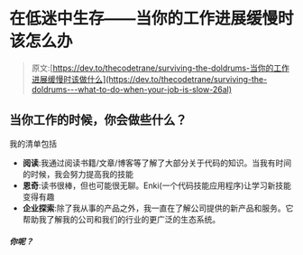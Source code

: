 # 在低迷中生存——当你的工作进展缓慢时该怎么办

> 原文:[https://dev.to/thecodetrane/surviving-the-doldrums-当你的工作进展缓慢时该做什么](https://dev.to/thecodetrane/surviving-the-doldrums---what-to-do-when-your-job-is-slow-26al)

## 当你工作的时候，你会做些什么？

我的清单包括

*   **阅读**:我通过阅读书籍/文章/博客等了解了大部分关于代码的知识。当我有时间的时候，我会努力提高我的技能
*   **恩奇**:读书很棒，但也可能很无聊。Enki(一个代码技能应用程序)让学习新技能变得有趣
*   **企业探索**:除了我从事的产品之外，我一直在了解公司提供的新产品和服务。它帮助我了解我的公司和我们的行业的更广泛的生态系统。

#### *你呢？*
